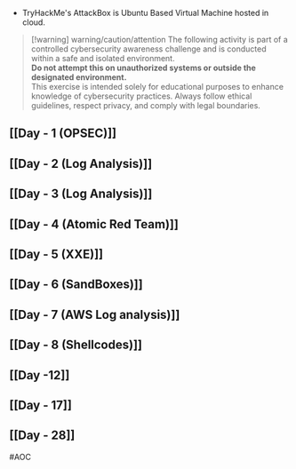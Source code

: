 - TryHackMe's AttackBox is Ubuntu Based Virtual Machine hosted in cloud.
> [!warning] warning/caution/attention
> The following activity is part of a controlled cybersecurity awareness challenge and is conducted within a safe and isolated environment.  
**Do not attempt this on unauthorized systems or outside the designated environment.**  
This exercise is intended solely for educational purposes to enhance knowledge of cybersecurity practices. Always follow ethical guidelines, respect privacy, and comply with legal boundaries.
## [[Day - 1 (OPSEC)]]
## [[Day - 2 (Log Analysis)]]
## [[Day - 3 (Log Analysis)]]
## [[Day - 4 (Atomic Red Team)]]
## [[Day - 5 (XXE)]]

## [[Day - 6 (SandBoxes)]]

## [[Day - 7 (AWS Log analysis)]]
## [[Day - 8 (Shellcodes)]]

## [[Day -12]]

## [[Day - 17]]

## [[Day - 28]]


#AOC